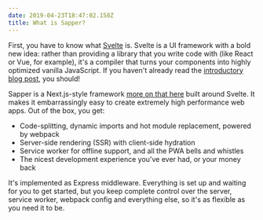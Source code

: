 ```yaml
---
date: 2019-04-23T18:47:02.150Z
title: What is Sapper?
---
```

First, you have to know what [Svelte](https://svelte.dev) is. Svelte is a UI framework with a bold new idea: rather than providing a library that you write code with (like React or Vue, for example), it's a compiler that turns your components into highly optimized vanilla JavaScript. If you haven't already read the [introductory blog post](https://svelte.dev/blog/frameworks-without-the-framework), you should!

Sapper is a Next.js-style framework [more on that here](https://svelte.dev/blog/how-is-sapper-different-from-next) built around Svelte. It makes it embarrassingly easy to create extremely high performance web apps. Out of the box, you get:

* Code-splitting, dynamic imports and hot module replacement, powered by webpack
* Server-side rendering (SSR) with client-side hydration
* Service worker for offline support, and all the PWA bells and whistles
* The nicest development experience you've ever had, or your money back

It's implemented as Express middleware. Everything is set up and waiting for you to get started, but you keep complete control over the server, service worker, webpack config and everything else, so it's as flexible as you need it to be.
